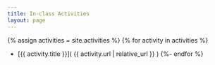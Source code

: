 ```yaml
---
title: In-class Activities
layout: page
---
```


{% assign activities = site.activities %}
{% for activity in activities %}
* [{{ activity.title }}]( {{ activity.url | relative_url }} )
{%- endfor %}
